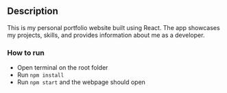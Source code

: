 ## Description

This is my personal portfolio website built using React. The app showcases my projects, skills, and provides information about me as a developer. 

### How to run 
- Open terminal on the root folder
- Run ```npm install```
- Run ```npm start``` and the webpage should open
